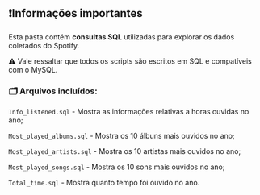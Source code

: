 ## ❗Informações importantes

Esta pasta contém **consultas SQL** utilizadas para explorar os dados coletados do Spotify.

⚠️ Vale ressaltar que todos os scripts são escritos em SQL e compatíveis com o MySQL. 

### 🗂️ Arquivos incluídos:

`Info_listened.sql` - Mostra as informações relativas a horas ouvidas no ano;  

`Most_played_albums.sql` - Mostra os 10 álbuns mais ouvidos no ano;     

`Most_played_artists.sql` - Mostra os 10 artistas mais ouvidos no ano;     

`Most_played_songs.sql` - Mostra os 10 sons mais ouvidos no ano;

`Total_time.sql` - Mostra quanto tempo foi ouvido no ano.

